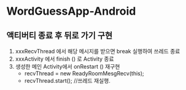 # WordGuessApp-Android

## 액티버티 종료 후 뒤로 가기 구현
1. xxxRecvThread 에서 해당 메시지를 받으면 break 실행하여 쓰레드 종료
2. xxxActivity 에서 finish () 로 Activity 종료
3. 생성한 메인 Activity에서 onRestart () 재구현
   * recvThread = new ReadyRoomMesgRecv(this);
   * recvThread.start();       //쓰레드 재실행.
